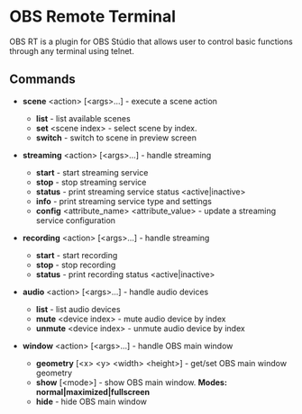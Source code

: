 # OBS Remote Terminal

OBS RT is a plugin for OBS Stúdio that allows user to control basic functions through any terminal using telnet.

## Commands

 - **scene** &lt;action&gt; [&lt;args&gt;...] - execute a scene action

    - **list** - list available scenes
    - **set** &lt;scene index&gt; - select scene by index.
    - **switch** - switch to scene in preview screen

 - **streaming** &lt;action&gt; [&lt;args&gt;...] - handle streaming

     - **start** - start streaming service
     - **stop** - stop streaming service
     - **status** - print streaming service status &lt;active|inactive&gt;
     - **info** - print streaming service type and settings
     - **config** &lt;attribute_name&gt; &lt;attribute_value&gt; - update a streaming service configuration

 - **recording** &lt;action&gt; [&lt;args&gt;...] - handle streaming

     - **start** - start recording
     - **stop** - stop recording
     - **status** - print recording status &lt;active|inactive&gt;

 - **audio** &lt;action&gt; [&lt;args&gt;...] - handle audio devices

     - **list** - list audio devices
     - **mute** &lt;device index&gt; - mute audio device by index
     - **unmute** &lt;device index&gt; - unmute audio device by index

 - **window** &lt;action&gt; [&lt;args&gt;...] - handle OBS main window

     - **geometry** [&lt;x&gt; &lt;y&gt; &lt;width&gt; &lt;height&gt;] - get/set OBS main window geometry
     - **show** [&lt;mode&gt;] - show OBS main window. **Modes: normal|maximized|fullscreen**
     - **hide** - hide OBS main window
